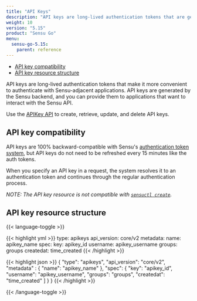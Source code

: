 ```yaml
---
title: "API Keys"
description: "API keys are long-lived authentication tokens that are generated by the Sensu backend. You can provide API keys to applications that want to interact with the Sensu API. Read the reference doc to learn about API keys."
weight: 10
version: "5.15"
product: "Sensu Go"
menu: 
  sensu-go-5.15:
    parent: reference
---
```


- [API key compatibility](#api-key-compatibility)
- [API key resource structure](#api-key-resource-structure)

API keys are long-lived authentication tokens that make it more convenient to authenticate with Sensu-adjacent applications. API keys are generated by the Sensu backend, and you can provide them to applications that want to interact with the Sensu API.

Use the [APIKey API][1] to create, retrieve, update, and delete API keys.

## API key compatibility

API keys are 100% backward-compatible with Sensu's [authentication token system][2], but API keys do not need to be refreshed every 15 minutes like the auth tokens.

When you specify an API key in a request, the system resolves it to an authentication token and continues through the regular authentication process.

_NOTE: The API key resource is not compatible with [`sensuctl create`][3]._

## API key resource structure

{{< language-toggle >}}

{{< highlight yml >}}
type: apikeys
api_version: core/v2
metadata:
  name: apikey_name
spec:
  key: apikey_id
  username: apikey_username
  groups: groups
  createdat: time_created
{{< /highlight >}}

{{< highlight json >}}
{
  "type": "apikeys",
  "api_version": "core/v2",
  "metadata" : {
    "name": "apikey_name"
  },
  "spec": {
    "key": "apikey_id",
    "username": "apikey_username",
    "groups": "groups",
    "createdat": "time_created"
    ]
  }
}
{{< /highlight >}}

{{< /language-toggle >}}



[1]: ../../api/apikey/
[2]: ../../api/auth/#the-authtoken-api-endpoint
[3]: ../../sensuctl/reference/#creating-resources
